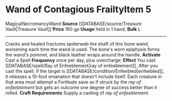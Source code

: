 ﻿---
bulk: L
id: '2275'
item_category: Wands
item_subcategory: Specialty Wands
level: '5'
name: Wand of Contagious Frailty
price: 160 gp
rarity: Common
school: Necromancy
source: '[[DATABASE/source/Treasure Vault|Treasure Vault]]'
subcategory: wand
trait:
- '[[DATABASE/trait/Magical|Magical]]'
- '[[DATABASE/trait/Necromancy|Necromancy]]'
- '[[DATABASE/trait/Wand|Wand]]'
type: Item
usage: held in 1 hand

---
# Wand of Contagious Frailty<span class="item-type">Item 5</span>

<span class="item-trait">Magical</span><span class="item-trait">Necromancy</span><span class="item-trait">Wand</span>
**Source** [[DATABASE/source/Treasure Vault|Treasure Vault]] 
**Price** 160 gp
**Usage** held in 1 hand; **Bulk** L

---
Cracks and healed fractures spiderweb the shaft of this bone wand, worsening each time the wand is used. The bone's worn epiphysis forms the wand's pommel, and black leather wraps around the handle.
**Activate** Cast a Spell **Frequency** once per day, plus overcharge; **Effect** You cast [[DATABASE/spell/Ray of Enfeeblement|ray of enfeeblement]]. After you cast the spell, if the target is [[DATABASE/condition/Enfeebled|enfeebled]], it releases a 10-foot emanation that doesn't include itself. Each creature in that area must attempt a Fortitude save as if struck by the _ray of enfeeblement_ but gets an outcome one degree of success better than it rolled.
**Craft Requirements** Supply a casting of _ray of enfeeblement_.
